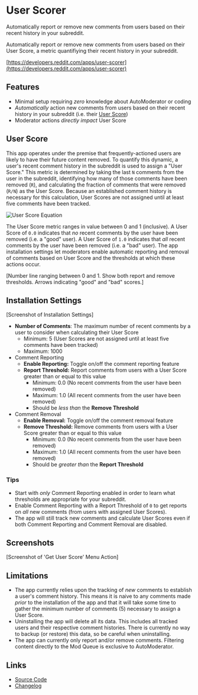 # User Scorer

Automatically report or remove new comments from users based on their recent history in your subreddit.

Automatically report or remove new comments from users based on their User Score, a metric quantifiying their recent history in your subreddit.

[https://developers.reddit.com/apps/user-scorer](https://developers.reddit.com/apps/user-scorer)

## Features

* Minimal setup requiring *zero* knowledge about AutoModerator or coding
* *Automatically* action new comments from users based on their recent history in your subreddit (i.e. their [User Score](#user-score))
* Moderator actions *directly impact* User Score

## User Score

This app operates under the premise that frequently-actioned users are likely to have their future content removed. To quantify this dynamic, a user's recent comment history in the subreddit is used to assign a "User Score." This metric is determined by taking the last `N` comments from the user in the subreddit, identifying how many of those comments have been removed (`R`), and calculating the fraction of comments that were removed (`R/N`) as the User Score. Because an established comment history is necessary for this calculation, User Scores are not assigned until at least five comments have been tracked.

![User Score Equation](https://github.com/user-attachments/assets/0664c452-7a97-4b9a-b6b5-350b124d1675)

The User Score metric ranges in value between 0 and 1 (inclusive). A User Score of `0.0` indicates that *no* recent comments by the user have been removed (i.e. a "good" user). A User Score of `1.0` indicates that *all* recent comments by the user have been removed (i.e. a "bad" user). The app installation settings let moderators enable automatic reporting and removal of comments based on User Score and the thresholds at which these actions occur.

[Number line ranging between 0 and 1. Show both report and remove thresholds. Arrows indicating "good" and "bad" scores.]

## Installation Settings

[Screenshot of Installation Settings]

* **Number of Comments**: The maximum number of recent comments by a user to consider when calculating their User Score
  * Minimum: 5 (User Scores are not assigned until at least five comments have been tracked)
  * Maximum: 1000
* Comment Reporting
  * **Enable Reporting:** Toggle on/off the comment reporting feature
  * **Report Threshold:** Report comments from users with a User Score greater than or equal to this value
    * Minimum: 0.0 (No recent comments from the user have been removed)
    * Maximum: 1.0 (All recent comments from the user have been removed)
    * Should be *less than* the **Remove Threshold**
* Comment Removal
  * **Enable Removal:** Toggle on/off the comment removal feature
  * **Remove Threshold:** Remove comments from users with a User Score greater than or equal to this value
    * Minimum: 0.0 (No recent comments from the user have been removed)
    * Maximum: 1.0 (All recent comments from the user have been removed)
    * Should be *greater than* the **Report Threshold**

### Tips

* Start with *only* Comment Reporting enabled in order to learn what thresholds are appropriate for your subreddit.
* Enable Comment Reporting with a Report Threshold of `0` to get reports on *all* new comments (from users with assigned User Scores).
* The app will still track new comments and calculate User Scores even if both Comment Reporting and Comment Removal are disabled.

## Screenshots

[Screenshot of 'Get User Score' Menu Action]

## Limitations

* The app currently relies upon the tracking of *new* comments to establish a user's comment history. This means it is naive to any comments made *prior* to the installation of the app and that it will take some time to gather the minimum number of comments (5) necessary to assign a User Score.
* Uninstalling the app will delete all its data. This includes all tracked users and their respective comment histories. There is currently no way to backup (or restore) this data, so be careful when uninstalling.
* The app can currently only report and/or remove comments. Filtering content directly to the Mod Queue is exclusive to AutoModerator.

## Links

* [Source Code](https://github.com/shiruken/user-scorer/)
* [Changelog](https://github.com/shiruken/user-scorer/releases)
